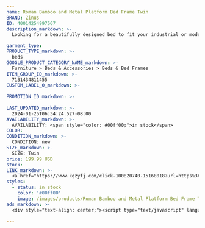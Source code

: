 ```yaml
---
name: Roman Bamboo and Metal Platform Bed Frame Twin
BRAND: Zinus
ID: 40014254997567
description_markdown: >-
  Looking for a beautifully designed bed to fit your industrial or modern interior? The Roman Bamboo and Metal Platform Bed delivers just that, plus so much more! Made from a bold and sturdy steel frame, this platform bed features a slatted headboard and low-profile footboard both made from attractively finished sustainable bamboo. This stylish mix is paired with a clean silhouette and 12-inch mattress platform that allows you plenty of space under the bed for storage.

garment_type:
PRODUCT_TYPE_markdown: >-
  beds
GOOGLE_PRODUCT_CATEGORY_NAME_markdown: >-
  Furniture > Beds & Accessories > Beds & Bed Frames
ITEM_GROUP_ID_markdown: >-
  7131434811455
CUSTOM_LABEL_0_markdown: >-
  
PROMOTION_ID_markdown: >-
  
LAST_UPDATED_markdown: >-
  2024-01-25T06:34:24.527-08:00
AVAILABILITY_markdown: >-
  AVAILABILITY: <span style="color: #00ff00;">in stock</span>
COLOR:
CONDITION_markdown: >-
  CONDITION: new
SIZE_markdown: >-
  SIZE: Twin
price: 199.99 USD
stock: 
LINK_markdown: >-
  <a href="https://www.kqzyfj.com/click-100820740-15168018?url=https%3A%2F%2Fwww.zinus.com%2Fproducts%2Froman-brown-bamboo-and-metal-size-platform-bed-frame%3Fvariant%3D40014254997567" target="_blank" style="display: inline-block; padding: 10px 20px; font-size: 16px; text-align: center; text-decoration: none; cursor: pointer; border: 1px solid #3498db; color: #3498db; background-color: #fff; border-radius: 5px; transition: background-color 0.3s;">Go to Product</a>
styles:
  - status: in stock
    color: '#00ff00'
    image: /images/products/Roman Bamboo and Metal Platform Bed Frame Twin/RomanWoodandmetalplatformbed_Queensize_4.jpg
ads_markdown: >-
  <div style="text-align: center;"><script type="text/javascript" language="javascript" src="https://www.anrdoezrs.net/placeholder-52386694?target=_top&mouseover=N"></script></div>

---
```

